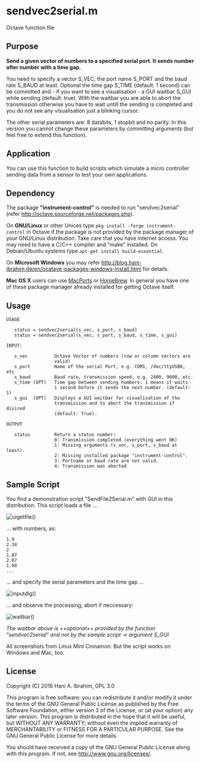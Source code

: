 # sendvec2serial.m

Octave function file

## Purpose

**Send a given vector of numbers to a specified serial port. It sends number after number with a time gap.**

You need to specify a vector S_VEC, the port name S_PORT and the baud rate S_BAUD at least. Optional the time gap S_TIME (default: 1 second) can be committed and - if you want to see a visualisation - a GUI waitbar S_GUI while sending (default: true). With the waitbar you are able to abort the transmission otherwise you have to wait untill the sending is completed and you do not see any visualisation just a blinking cursor.

The other serial parameters are: 8 databits, 1 stopbit and no parity. In this version you cannot change these parameters by committing arguments (but feel free to extend this function).

## Application

You can use this function to build scripts which simulate a micro controller sending data from a sensor to test your own applications.
 
## Dependency

The package **"instrument-control"** is needed to run "sendvec2serial" (refer http://octave.sourceforge.net/packages.php). 

On **GNU/Linux** or other Unices type `pkg install -forge instrument-control` in Octave if the package is not provided by the package manager of your GNU/Linux distribution. Take care that you have internet access. You may need to have a C/C++ compiler and "make" installed. On Debian/Ubuntu systems type `apt-get install build-essential`.

On **Microsoft Windows** you may refer http://blog.hani-ibrahim.de/en/ocatave-packages-windows-install.html for details.

**Mac OS X** users can use [MacPorts](http://www.macports.org/) or [HomeBrew](http://brew.sh/). In general you have one of these package manager already installed for getting Octave itself.

## Usage

```
USAGE

   status = sendvec2serial(s_vec, s_port, s_baud)
   status = sendvec2serial(s_vec, s_port, s_baud, s_time, s_gui)

INPUT:

   s_vec          Octave Vector of numbers (row or column vectors are 
                  valid)
   s_port         Name of the serial Port, e.g. COM1, /dec/ttyUSB0, etc
   s_baud         Baud rate, transmission speed, e.g. 2400, 9600, etc.
   s_time (OPT)   Time gap between sending numbers. 1 means it waits 
                  1 second before it sends the next number. (default: 1)
   s_gui  (OPT)   Displays a GUI waitbar for visualisation of the 
                  transmission and to abort the transmission if disired 
                  (default: True).
 
OUTPUT

   status         Return a status number:
                  0: Transmission completed (everything went OK)
                  1: Missing arguments (s_vec, s_port, s_baud at least).
                  2: Missing installed package "instrument-control".
                  3: Portname or baud rate are not valid.
                  4: Transmission was aborted
```

## Sample Script

You find a demonstration script "SendFile2Serial.m" with GUI in this distribution. This script loads a file ...

![uigetfile()](http://blog.hani-ibrahim.de/wp-content/uploads/sendvec2serial_1.png)

... with numbers, as:

```
1.9
2.34
2
1.87
2.07
1.98
...
```

... and specify the serial parameters and the time gap ...

![inputdlg()](http://blog.hani-ibrahim.de/wp-content/uploads/sendvec2serial_2.png)

... and observe the processing, abort if neccessary:

![waitbar()](http://blog.hani-ibrahim.de/wp-content/uploads/sendvec2serial_3.png "GUI waitbar")

*The waitbar above is ++optional++ provided by the function "sendvec2serial" and not by the sample script -> argument S_GUI* 

All screenshots from Linux Mint Cinnamon. But the script works on Windows and Mac, too.

## License
Copyright (C) 2016  Hani A. Ibrahim, GPL 3.0

This program is free software: you can redistribute it and/or modify it under the terms of the GNU General Public License as published by the Free Software Foundation, either version 3 of the License, or (at your option) any later version. This program is distributed in the hope that it will be useful, but WITHOUT ANY WARRANTY; without even the implied warranty of MERCHANTABILITY or FITNESS FOR A PARTICULAR PURPOSE.  See the GNU General Public License for more details.

You should have received a copy of the GNU General Public License along with this program.  If not, see <http://www.gnu.org/licenses/>.
